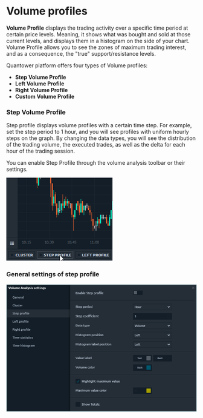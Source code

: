 # Volume profiles

**Volume Profile** displays the trading activity over a specific time period at certain price levels. Meaning, it shows what was bought and sold at those current levels, and displays them in a histogram on the side of your chart. Volume Profile allows you to see the zones of maximum trading interest, and as a consequence, the "true" support/resistance levels.

Quantower platform offers four types of Volume profiles:

* **Step Volume Profile**
* **Left Volume Profile**
* **Right Volume Profile**
* **Custom Volume Profile**

### Step Volume Profile

Step profile displays volume profiles with a certain time step. For example, set the step period to 1 hour, and you will see profiles with uniform hourly steps on the graph. By changing the data types, you will see the distribution of the trading volume, the executed trades, as well as the delta for each hour of the trading session.

You can enable Step Profile through the volume analysis toolbar or their settings.

![](../../../.gitbook/assets/step-profile.gif)

### **General settings of step profile**

![Main settings of Step Volume Profile tool](../../../.gitbook/assets/step-profile-settings.png)



